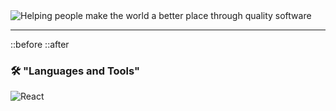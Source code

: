 <div>
  <img src="https://user-images.githubusercontent.com/105991279/198417618-31ffadf0-5259-4fc9-91fd-ed2e5ef696fb.png" alt="Helping people make the world a better place through quality software" style="max-width: 100%; visibility: visible;" data-xblocker="passed">
</div>
<hr>
::before
::after
</hr>
<h3>
  <g-emoji class="g-emoji" alias="hammer_and_wrench" fallback-src="https://github.githubassets.com/images/icons/emoji/unicode/1f6e0.png">🛠️</g-emoji>
  "Languages and Tools"
</h3>
<div dir="auto">
  <img src="https://user-images.githubusercontent.com/105991279/198417613-b129d5ca-216e-4392-bc7b-e1ed22d849d4.svg" alt="React" style="max-width: 100%; visibility: visible;" data-xblocker="passed">
  <img src="https://user-images.githubusercontent.com/105991279/198417618-31ffadf0-5259-4fc9-91fd-ed2e5ef696fb.png" alt="" style="max-width: 100%; visibility: visible;" data-xblocker="passed">
  <img src="https://user-images.githubusercontent.com/105991279/198417618-31ffadf0-5259-4fc9-91fd-ed2e5ef696fb.png" alt="" style="max-width: 100%; visibility: visible;" data-xblocker="passed">
  <img src="https://user-images.githubusercontent.com/105991279/198417618-31ffadf0-5259-4fc9-91fd-ed2e5ef696fb.png" alt="" style="max-width: 100%; visibility: visible;" data-xblocker="passed">
  <img src="https://user-images.githubusercontent.com/105991279/198417618-31ffadf0-5259-4fc9-91fd-ed2e5ef696fb.png" alt="" style="max-width: 100%; visibility: visible;" data-xblocker="passed">
  <img src="https://user-images.githubusercontent.com/105991279/198417618-31ffadf0-5259-4fc9-91fd-ed2e5ef696fb.png" alt="" style="max-width: 100%; visibility: visible;" data-xblocker="passed">
  <img src="https://user-images.githubusercontent.com/105991279/198417618-31ffadf0-5259-4fc9-91fd-ed2e5ef696fb.png" alt="" style="max-width: 100%; visibility: visible;" data-xblocker="passed">
  <img src="https://user-images.githubusercontent.com/105991279/198417618-31ffadf0-5259-4fc9-91fd-ed2e5ef696fb.png" alt="" style="max-width: 100%; visibility: visible;" data-xblocker="passed">
  <img src="https://user-images.githubusercontent.com/105991279/198417618-31ffadf0-5259-4fc9-91fd-ed2e5ef696fb.png" alt="" style="max-width: 100%; visibility: visible;" data-xblocker="passed">
  <img src="https://user-images.githubusercontent.com/105991279/198417618-31ffadf0-5259-4fc9-91fd-ed2e5ef696fb.png" alt="" style="max-width: 100%; visibility: visible;" data-xblocker="passed">
  <img src="https://user-images.githubusercontent.com/105991279/198417618-31ffadf0-5259-4fc9-91fd-ed2e5ef696fb.png" alt="" style="max-width: 100%; visibility: visible;" data-xblocker="passed">
  <img src="https://user-images.githubusercontent.com/105991279/198417618-31ffadf0-5259-4fc9-91fd-ed2e5ef696fb.png" alt="" style="max-width: 100%; visibility: visible;" data-xblocker="passed">
  <img src="https://user-images.githubusercontent.com/105991279/198417618-31ffadf0-5259-4fc9-91fd-ed2e5ef696fb.png" alt="" style="max-width: 100%; visibility: visible;" data-xblocker="passed">
  <img src="https://user-images.githubusercontent.com/105991279/198417618-31ffadf0-5259-4fc9-91fd-ed2e5ef696fb.png" alt="" style="max-width: 100%; visibility: visible;" data-xblocker="passed">
  <img src="https://user-images.githubusercontent.com/105991279/198417618-31ffadf0-5259-4fc9-91fd-ed2e5ef696fb.png" alt="" style="max-width: 100%; visibility: visible;" data-xblocker="passed">
  <img src="https://user-images.githubusercontent.com/105991279/198417618-31ffadf0-5259-4fc9-91fd-ed2e5ef696fb.png" alt="" style="max-width: 100%; visibility: visible;" data-xblocker="passed">
  <img src="https://user-images.githubusercontent.com/105991279/198417618-31ffadf0-5259-4fc9-91fd-ed2e5ef696fb.png" alt="" style="max-width: 100%; visibility: visible;" data-xblocker="passed">
  <img src="https://user-images.githubusercontent.com/105991279/198417618-31ffadf0-5259-4fc9-91fd-ed2e5ef696fb.png" alt="" style="max-width: 100%; visibility: visible;" data-xblocker="passed">
  <img src="https://user-images.githubusercontent.com/105991279/198417618-31ffadf0-5259-4fc9-91fd-ed2e5ef696fb.png" alt="" style="max-width: 100%; visibility: visible;" data-xblocker="passed">
  <img src="https://user-images.githubusercontent.com/105991279/198417618-31ffadf0-5259-4fc9-91fd-ed2e5ef696fb.png" alt="" style="max-width: 100%; visibility: visible;" data-xblocker="passed">
  <img src="https://user-images.githubusercontent.com/105991279/198417618-31ffadf0-5259-4fc9-91fd-ed2e5ef696fb.png" alt="" style="max-width: 100%; visibility: visible;" data-xblocker="passed">
</div>
